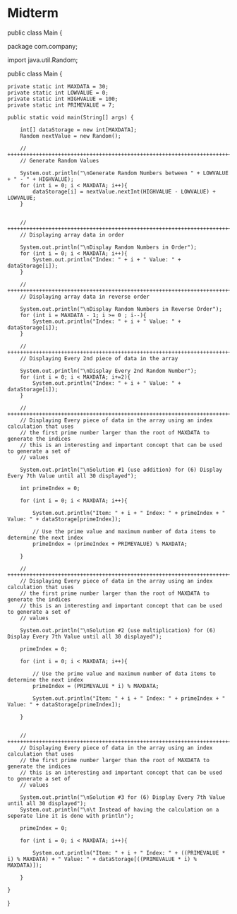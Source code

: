 # Midterm

public class Main {

   package com.company;

import java.util.Random;

public class Main {

    private static int MAXDATA = 30;
    private static int LOWVALUE = 0;
    private static int HIGHVALUE = 100;
    private static int PRIMEVALUE = 7;

    public static void main(String[] args) {

        int[] dataStorage = new int[MAXDATA];
        Random nextValue = new Random();

        // +++++++++++++++++++++++++++++++++++++++++++++++++++++++++++++++++++++++++++++++++++++++++++++
        // Generate Random Values

        System.out.println("\nGenerate Random Numbers between " + LOWVALUE + " - " + HIGHVALUE);
        for (int i = 0; i < MAXDATA; i++){
            dataStorage[i] = nextValue.nextInt(HIGHVALUE - LOWVALUE) + LOWVALUE;
        }


        // +++++++++++++++++++++++++++++++++++++++++++++++++++++++++++++++++++++++++++++++++++++++++++++
        // Displaying array data in order

        System.out.println("\nDisplay Random Numbers in Order");
        for (int i = 0; i < MAXDATA; i++){
            System.out.println("Index: " + i + " Value: " + dataStorage[i]);
        }

        // +++++++++++++++++++++++++++++++++++++++++++++++++++++++++++++++++++++++++++++++++++++++++++++
        // Displaying array data in reverse order

        System.out.println("\nDisplay Random Numbers in Reverse Order");
        for (int i = MAXDATA - 1; i >= 0 ; i--){
            System.out.println("Index: " + i + " Value: " + dataStorage[i]);
        }

        // +++++++++++++++++++++++++++++++++++++++++++++++++++++++++++++++++++++++++++++++++++++++++++++
        // Displaying Every 2nd piece of data in the array

        System.out.println("\nDisplay Every 2nd Random Number");
        for (int i = 0; i < MAXDATA; i+=2){
            System.out.println("Index: " + i + " Value: " + dataStorage[i]);
        }

        // +++++++++++++++++++++++++++++++++++++++++++++++++++++++++++++++++++++++++++++++++++++++++++++
        // Displaying Every piece of data in the array using an index calculation that uses
        // the first prime number larger than the root of MAXDATA to generate the indices
        // this is an interesting and important concept that can be used to generate a set of
        // values

        System.out.println("\nSolution #1 (use addition) for (6) Display Every 7th Value until all 30 displayed");

        int primeIndex = 0;

        for (int i = 0; i < MAXDATA; i++){

            System.out.println("Item: " + i + " Index: " + primeIndex + " Value: " + dataStorage[primeIndex]);

            // Use the prime value and maximum number of data items to determine the next index
            primeIndex = (primeIndex + PRIMEVALUE) % MAXDATA;

        }

        // +++++++++++++++++++++++++++++++++++++++++++++++++++++++++++++++++++++++++++++++++++++++++++++
        // Displaying Every piece of data in the array using an index calculation that uses
        // the first prime number larger than the root of MAXDATA to generate the indices
        // this is an interesting and important concept that can be used to generate a set of
        // values

        System.out.println("\nSolution #2 (use multiplication) for (6) Display Every 7th Value until all 30 displayed");

        primeIndex = 0;

        for (int i = 0; i < MAXDATA; i++){

            // Use the prime value and maximum number of data items to determine the next index
            primeIndex = (PRIMEVALUE * i) % MAXDATA;

            System.out.println("Item: " + i + " Index: " + primeIndex + " Value: " + dataStorage[primeIndex]);

        }


        // +++++++++++++++++++++++++++++++++++++++++++++++++++++++++++++++++++++++++++++++++++++++++++++
        // Displaying Every piece of data in the array using an index calculation that uses
        // the first prime number larger than the root of MAXDATA to generate the indices
        // this is an interesting and important concept that can be used to generate a set of
        // values

        System.out.println("\nSolution #3 for (6) Display Every 7th Value until all 30 displayed");
        System.out.println("\n\t Instead of having the calculation on a seperate line it is done with println");

        primeIndex = 0;

        for (int i = 0; i < MAXDATA; i++){

            System.out.println("Item: " + i + " Index: " + ((PRIMEVALUE * i) % MAXDATA) + " Value: " + dataStorage[((PRIMEVALUE * i) % MAXDATA)]);

        }

    }
}
